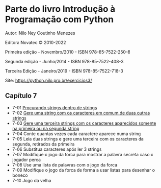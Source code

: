 # Parte do livro Introdução à Programação com Python

Autor: Nilo Ney Coutinho Menezes

Editora Novatec © 2010-2022

Primeira edição - Novembro/2010 - ISBN 978-85-7522-250-8

Segunda edição - Junho/2014 - ISBN 978-85-7522-408-3

Terceira Edição - Janeiro/2019 - ISBN 978-85-7522-718-3

Site: https://python.nilo.pro.br/exercicios3/

## Capítulo 7


* 7-01 [Procurando strings dentro de strings](capitulo_07_01.py)
* 7-02 [Gere uma string com os caracteres em comum de duas outras strings](capitulo_07_02.py)
* 7-03 [Gere uma terceira strings com os caracteres aparecidos somente na
  primeira ou na segunda string](capitulo_07_03.py)
* 7-04 Conte quantas vezes cada caractere aparece numa string
* 7-05 Leia duas strings e gere uma terceira com os caracteres da segunda,
  retirados da primeira
* 7-06 Substitua caracteres após ler 3 strings
* 7-07 Modifique o jogo da forca para mostrar a palavra secreta caso o
  jogador perca
* 7-08 Use uma lista de palavras com o jogo da forca
* 7-09 Modifique o jogo da forca de forma a usar listas para desenhar o boneco
* 7-10 Jogo da velha 

